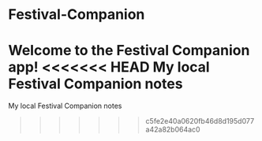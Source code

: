 # Festival-Companion
Welcome to the Festival Companion app!
<<<<<<< HEAD
My local Festival Companion notes
=======
My local Festival Companion notes
>>>>>>> c5fe2e40a0620fb46d8d195d077a42a82b064ac0
